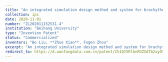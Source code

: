 ```yaml
---
title: "An integrated simulation design method and system for brachytherapy planning and 3D printing templates"
collection: ips
date: 2020-11-01
number: "ZL202011152531.4"
institution: "Beihang University"
type: "Invention Patent"
status: "Commercialized"
inventors: "Bo Liu, **Zhuo Xiao**, Fugen Zhou"
excerpt: "An integrated simulation design method and system for brachytherapy planning and 3D printing templates."
redirect_to: https://d.wanfangdata.com.cn/patent/Ch1QYXRlbnROZXdTb2xyOVMyMDI1MDkxMDA4NTcyOBIpWkxfQ04yMDIwMTExNTI1MzEuNF9DTjExMjI0NTgxNUJfMjAyMTA4MjcaCDZoeDU4MWNn
---
```

